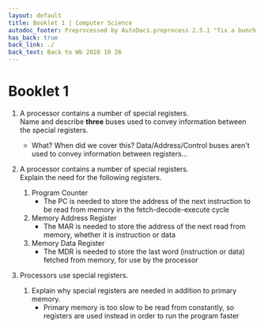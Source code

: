 ```yaml
---
layout: default
title: Booklet 1 | Computer Science
autodoc_footer: Preprocessed by AutoDocs.preprocess 2.5.1 "fix a bunch of bugs" ⓒ Starwort, 2020
has_back: true
back_link: ./
back_text: Back to Wb 2020 10 26
---
```


# Booklet 1

01. A processor contains a number of special registers.  
    Name and describe **three** buses used to convey information between the special registers.

    - What? When did we cover this? Data/Address/Control buses aren't used to convey information between registers...
02. A processor contains a number of special registers.  
    Explain the need for the following registers.

    01. Program Counter
        - The PC is needed to store the address of the next instruction to be read from memory in the fetch-decode-execute cycle
    02. Memory Address Register
        - The MAR is needed to store the address of the next read from memory, whether it is instruction or data
    03. Memory Data Register
        - The MDR is needed to store the last word (instruction or data) fetched from memory, for use by the processor
03. Processors use special registers.
    01. Explain why special registers are needed in addition to primary memory.
        - Primary memory is too slow to be read from constantly, so registers are used instead in order to run the program faster
